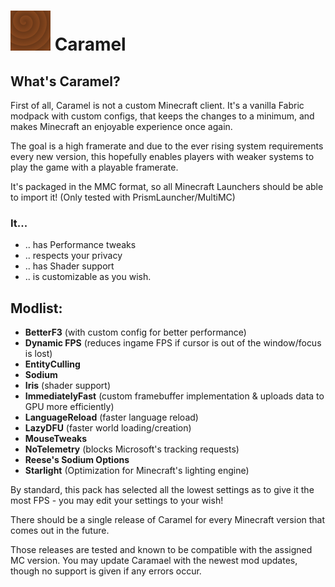 # ![Caramel-Icon](https://github.com/raphipod/Caramel/blob/master/icon.png) **Caramel**

## **What's Caramel?**

First of all, Caramel is not a custom Minecraft client. It's a vanilla Fabric modpack with custom configs, 
that keeps the changes to a minimum, and makes Minecraft an enjoyable experience once again.

The goal is a high framerate and due to the ever rising system requirements every new version, 
this hopefully enables players with weaker systems to play the game with a playable framerate.

It's packaged in the MMC format, so all Minecraft Launchers should be able to import it!
(Only tested with PrismLauncher/MultiMC)

### It...

- .. has Performance tweaks
- .. respects your privacy
- .. has Shader support
- .. is customizable as you wish.

## Modlist:

- **BetterF3** (with custom config for better performance)
- **Dynamic FPS** (reduces ingame FPS if cursor is out of the window/focus is lost)
- **EntityCulling**
- **Sodium**
- **Iris** (shader support)
- **ImmediatelyFast** (custom framebuffer implementation & uploads data to GPU more efficiently)
- **LanguageReload** (faster language reload)
- **LazyDFU** (faster world loading/creation)
- **MouseTweaks**
- **NoTelemetry** (blocks Microsoft's tracking requests)
- **Reese's Sodium Options**
- **Starlight** (Optimization for Minecraft's lighting engine)

By standard, this pack has selected all the lowest settings as to give it the most FPS - you may edit your
settings to your wish!

There should be a single release of Caramel for every Minecraft version that comes out in the future.

Those releases are tested and known to be compatible with the assigned MC version.
You may update Caramael with the newest mod updates, though no support is given if any errors occur.
